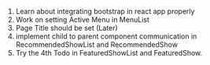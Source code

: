1. Learn about integrating bootstrap in react app properly
2. Work on setting Active Menu in MenuList 
3. Page Title should be set (Later)
4. implement child to parent component communication in RecommendedShowList and RecommendedShow
5. Try the 4th Todo in FeaturedShowList and FeaturedShow. 


